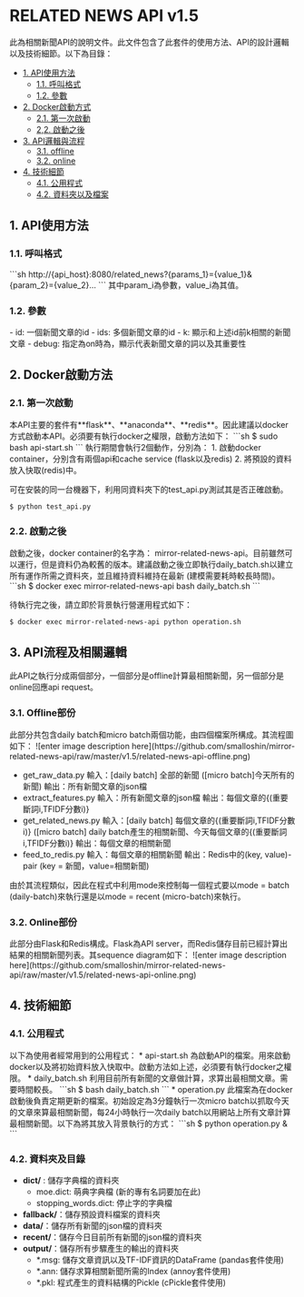 <h1> RELATED NEWS API v1.5 </h1> 

此為相關新聞API的說明文件。此文件包含了此套件的使用方法、API的設計邏輯以及技術細節。以下為目錄：

 * [1. API使用方法](#1)
     *   [1.1. 呼叫格式](#1.1)
     *   [1.2. 參數](#1.2)
 * [2. Docker啟動方式](#2)
     *   [2.1. 第一次啟動](#2.1) 
     *   [2,2. 啟動之後](#2.2)
 * [3. API邏輯與流程](#3)
     *   [3.1. offline](#3.1)
     *   [3.2. online](#3.2)
 * [4. 技術細節](#4)
     *   [4.1. 公用程式](#4.1)
     *   [4.2. 資料夾以及檔案](#4.2)

<h2 id=1> 1. API使用方法 </h2>
<h3 id=1.1>1.1. 呼叫格式</h3>
```sh
http://{api_host}:8080/related_news?{params_1}={value_1}&{param_2}={value_2}...
```
其中param_i為參數，value_i為其值。

<h3 id=1.2>1.2. 參數</h3>
 - id: 一個新聞文章的id
 - ids: 多個新聞文章的id
 - k: 顯示和上述id前k相關的新聞文章
 - debug: 指定為on時為，顯示代表新聞文章的詞以及其重要性

<h2 id=2>2. Docker啟動方法</h2>
<h3 id=2.1>2.1. 第一次啟動</h3>
本API主要的套件有**flask**、**anaconda**、**redis**。因此建議以docker方式啟動本API。必須要有執行docker之權限，啟動方法如下：
```sh
$ sudo bash api-start.sh
```
執行期間會執行2個動作，分別為：
 1. 啟動docker container，分別含有兩個api和cache service (flask以及redis)
 2. 將預設的資料放入快取(redis)中。

可在安裝的同一台機器下，利用同資料夾下的test_api.py測試其是否正確啟動。
```sh
$ python test_api.py
```
<h3 id=2.2>2.2. 啟動之後</h3>
啟動之後，docker container的名字為： mirror-related-news-api。目前雖然可以運行，但是資料仍為較舊的版本。建議啟動之後立即執行daily_batch.sh以建立所有運作所需之資料夾，並且維持資料維持在最新 (建模需要耗時較長時間)。
```sh
$ docker exec mirror-related-news-api bash daily_batch.sh
```

待執行完之後，請立即於背景執行營運用程式如下：
```sh
$ docker exec mirror-related-news-api python operation.sh
```

<h2 id=3>3. API流程及相關邏輯</h2>
此API之執行分成兩個部分，一個部分是offline計算最相關新聞，另一個部分是online回應api request。

<h3 id=3.1>3.1. Offline部份</h3>
 此部分共包含daily batch和micro batch兩個功能，由四個檔案所構成。其流程圖如下：
 ![enter image description here](https://github.com/smalloshin/mirror-related-news-api/raw/master/v1.5/related-news-api-offline.png)
 

 - get_raw_data.py
     輸入：[daily batch] 全部的新聞 ([micro batch]今天所有的新聞)
     輸出：所有新聞文章的json檔
 - extract_features.py
     輸入：所有新聞文章的json檔
     輸出：每個文章的{(重要斷詞i,TFIDF分數i)}
 - get_related_news.py
     輸入：[daily batch] 每個文章的{(重要斷詞i,TFIDF分數i)}  ([micro batch] daily batch產生的相關新聞、今天每個文章的{(重要斷詞i,TFIDF分數i)}
     輸出：每個文章的相關新聞
 - feed_to_redis.py
     輸入：每個文章的相關新聞
     輸出：Redis中的(key, value)-pair   (key = 新聞，value=相關新聞)
 
由於其流程類似，因此在程式中利用mode來控制每一個程式要以mode = batch (daily-batch)來執行還是以mode = recent (micro-batch)來執行。
 
<h3 id=3.2>3.2. Online部份</h3>
此部分由Flask和Redis構成。Flask為API server，而Redis儲存目前已經計算出結果的相關新聞列表。其sequence diagram如下：
![enter image description here](https://github.com/smalloshin/mirror-related-news-api/raw/master/v1.5/related-news-api-online.png)

<h2 id=4>4. 技術細節</h2>
<h3 id=4.1>4.1. 公用程式</h3>
以下為使用者經常用到的公用程式：
* api-start.sh
為啟動API的檔案。用來啟動docker以及將初始資料放入快取中。啟動方法如上述，必須要有執行docker之權限。
* daily_batch.sh
利用目前所有新聞的文章做計算，求算出最相關文章。需要時間較長。
```sh
$ bash daily_batch.sh
```
* operation.py
此檔案為在docker啟動後負責定期更新的檔案。初始設定為3分鐘執行一次micro batch以抓取今天的文章來算最相關新聞，每24小時執行一次daily batch以用網站上所有文章計算最相關新聞。以下為將其放入背景執行的方式：
```sh
$ python operation.py &
```

<h3 id=4.2>4.2. 資料夾及目錄</h3>

 - **dict/** : 儲存字典檔的資料夾
     - moe.dict: 萌典字典檔 (新的專有名詞要加在此)
     - stopping_words.dict: 停止字的字典檔
 - **fallback/**：儲存預設資料檔案的資料夾     
 - **data/**：儲存所有新聞的json檔的資料夾
 - **recent/**：儲存今日目前所有新聞的json檔的資料夾
 - **output/**：儲存所有步驟產生的輸出的資料夾
     - *.msg: 儲存文章資訊以及TF-IDF資訊的DataFrame (pandas套件使用)
     - *.ann: 儲存求算相關新聞所需的Index (annoy套件使用) 
     - *.pkl: 程式產生的資料結構的Pickle  (cPickle套件使用)
